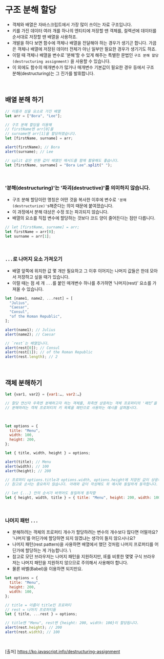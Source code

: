 # 구조 분해 할당

- 객체와 배열은 자바스크립트에서 가장 많이 쓰이는 자료 구조입니다.
- 키를 가진 데이터 여러 개를 하나의 엔티티에 저장할 땐 객체를, 컬렉션에 데이터를 순서대로 저장할 땐 배열을 사용하죠.
- 개발을 하다 보면 함수에 객체나 배열을 전달해야 하는 경우가 생기곤 합니다. 가끔은 객체나 배열에 저장된 데이터 전체가 아닌 일부만 필요한 경우가 생기기도 하죠.
- 이럴 때 객체나 배열을 변수로 '분해’할 수 있게 해주는 특별한 문법인 `구조 분해 할당(destructuring assignment)` 을 사용할 수 있습니다.
- 이 외에도 함수의 매개변수가 많거나 매개변수 기본값이 필요한 경우 등에서 구조 분해(destructuring)는 그 진가를 발휘합니다.

<br>

## 배열 분해 하기

```js
// 이름과 성을 요소로 가진 배열
let arr = ["Bora", "Lee"];

// 구조 분해 할당을 이용해
// firstName엔 arr[0]을
// surname엔 arr[1]을 할당하였습니다.
let [firstName, surname] = arr;

alert(firstName); // Bora
alert(surname); // Lee

// split 같은 반환 값이 배열인 메서드를 함께 활용해도 좋습니다.
let [firstName, surname] = "Bora Lee".split(" ");
```

<br>

### '분해(destructuring)'는 '파괴(destructive)'를 의미하지 않습니다.

- 구조 분해 할당이란 명칭은 어떤 것을 복사한 이후에 변수로 `'분해(destructurize)'`s해준다는 의미 때문에 붙여졌습니다.
- 이 과정에서 분해 대상은 수정 또는 파괴되지 않습니다.
- 배열의 요소를 직접 변수에 할당하는 것보다 코드 양이 줄어든다는 점만 다릅니다.

```js
// let [firstName, surname] = arr;
let firstName = arr[0];
let surname = arr[1];
```

<br>

### `...`로 나머지 요소 가져오기

- 배열 앞쪽에 위치한 값 몇 개만 필요하고 그 이후 이어지는 나머지 값들은 한데 모아서 저장하고 싶을 때가 있습니다.
- 이럴 때는 점 세 개 `...`를 붙인 매개변수 하나를 추가하면 ‘나머지(rest)’ 요소를 가져올 수 있습니다.

```js
let [name1, name2, ...rest] = [
  "Julius",
  "Caesar",
  "Consul",
  "of the Roman Republic",
];

alert(name1); // Julius
alert(name2); // Caesar

// `rest`는 배열입니다.
alert(rest[0]); // Consul
alert(rest[1]); // of the Roman Republic
alert(rest.length); // 2
```

<br>

## 객체 분해하기

```js
let {var1, var2} = {var1:…, var2:…}

// 할당 연산자 우측엔 분해하고자 하는 객체를, 좌측엔 상응하는 객체 프로퍼티의 '패턴’을 넣습니다.
// 분해하려는 객체 프로퍼티의 키 목록을 패턴으로 사용하는 예시를 살펴봅시다.
```

<br>

```js
let options = {
  title: "Menu",
  width: 100,
  height: 200,
};

let { title, width, height } = options;

alert(title); // Menu
alert(width); // 100
alert(height); // 200

// 프로퍼티 options.title과 options.width, options.height에 저장된 값이 상응하는 변수에 할당된 것을 확인할 수 있습니다.
// 참고로 순서는 중요하지 않습니다. 아래와 같이 작성해도 위 예시와 동일하게 동작합니다.

// let {...} 안의 순서가 바뀌어도 동일하게 동작함
let { height, width, title } = { title: "Menu", height: 200, width: 100 };
```

<br>

### 나머지 패턴 `...`

- 분해하려는 객체의 프로퍼티 개수가 할당하려는 변수의 개수보다 많다면 어떨까요? '나머지’를 어딘가에 할당하면 되지 않겠냐는 생각이 들지 않으시나요?
- 나머지 패턴(rest pattern)을 사용하면 배열에서 했던 것처럼 나머지 프로퍼티를 어딘가에 할당하는 게 가능합니다. \
- 참고로 모던 브라우저는 나머지 패턴을 지원하지만, IE를 비롯한 몇몇 구식 브라우저는 나머지 패턴을 지원하지 않으므로 주의해서 사용해야 합니다.
- 물론 바벨(Babel)을 이용하면 되지만요.

```js
let options = {
  title: "Menu",
  height: 200,
  width: 100,
};

// title = 이름이 title인 프로퍼티
// rest = 나머지 프로퍼티들
let { title, ...rest } = options;

// title엔 "Menu", rest엔 {height: 200, width: 100}이 할당됩니다.
alert(rest.height); // 200
alert(rest.width); // 100
```

<br>

[출처]
https://ko.javascript.info/destructuring-assignment
